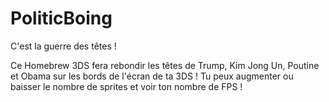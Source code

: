 # PoliticBoing
C'est la guerre des têtes !

Ce Homebrew 3DS fera rebondir les têtes de Trump, Kim Jong Un, Poutine et Obama sur les bords de l'écran de ta 3DS !
Tu peux augmenter ou baisser le nombre de sprites et voir ton nombre de FPS !
